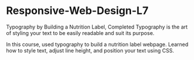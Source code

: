 # Responsive-Web-Design-L7
Typography by Building a Nutrition Label, Completed
Typography is the art of styling your text to be easily readable and suit its purpose.

In this course, used typography to build a nutrition label webpage.
Learned how to style text, adjust line height, and position your text using CSS.
